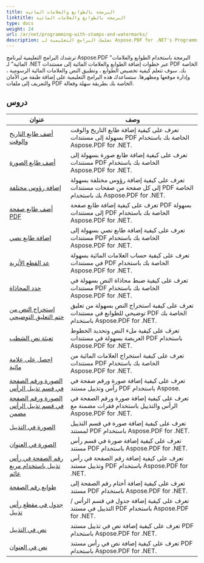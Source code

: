 ```yaml
---
title: البرمجة بالطوابع والعلامات المائية
linktitle: البرمجة بالطوابع والعلامات المائية
type: docs
weight: 24
url: /ar/net/programming-with-stamps-and-watermarks/
description: تعلمك البرامج التعليمية لـ Aspose.PDF for .NET's Programming with Stamps and Watermarks كيفية إضافة عناصر الأمان والتخصيص إلى مستندات PDF الخاصة بك.
---
```


ترشدك البرامج التعليمية لبرنامج Aspose.PDF "البرمجة باستخدام الطوابع والعلامات المائية" لـ .NET عبر خطوات إضافة الطوابع والعلامات المائية إلى مستندات PDF الخاصة بك. سوف تتعلم كيفية تخصيص الطوابع ، وتطبيق النص والعلامات المائية الرسومية ، وإدارة موقعها ومظهرها. ستساعدك هذه البرامج التعليمية على إضافة طبقة من الأمان والتعريف إلى ملفات PDF الخاصة بك بطريقة سهلة وفعالة.

## دروس
| عنوان | وصف |
| --- | --- | 
| [أضف طابع التاريخ والوقت](./add-date-time-stamp/) | تعرف على كيفية إضافة طابع التاريخ والوقت بسهولة إلى مستندات PDF الخاصة بك باستخدام Aspose.PDF for .NET. |  
| [أضف طابع الصورة](./add-image-stamp/) | تعرف على كيفية إضافة طابع صورة بسهولة إلى مستندات PDF الخاصة بك باستخدام Aspose.PDF for .NET. |  
| [إضافة رؤوس مختلفة](./adding-different-headers/) | تعرف على كيفية إضافة رؤوس مختلفة بسهولة إلى كل صفحة من صفحات مستندات PDF الخاصة بك باستخدام Aspose.PDF for .NET. |  
| [أضف طابع صفحة PDF](./add-pdf-page-stamp/) | تعرف على كيفية إضافة طابع صفحة PDF بسهولة إلى مستندات PDF الخاصة بك باستخدام Aspose.PDF for .NET. |  
| [إضافة طابع نصي](./add-text-stamp/) | تعرف على كيفية إضافة طابع نصي بسهولة إلى مستندات PDF الخاصة بك باستخدام Aspose.PDF for .NET. |  
| [عد القطع الأثرية](./counting-artifacts/) | تعرف على كيفية حساب العلامات المائية بسهولة في مستندات PDF الخاصة بك باستخدام Aspose.PDF for .NET. |  
| [حدد المحاذاة](./define-alignment/) | تعرف على كيفية ضبط محاذاة النص بسهولة في مستندات PDF الخاصة بك باستخدام Aspose.PDF for .NET. |  
| [استخراج النص من ختم التعليق التوضيحي](./extract-text-from-stamp-annotation/) | تعرف على كيفية استخراج النص بسهولة من تعليق توضيحي للطوابع في مستندات PDF الخاصة بك باستخدام Aspose.PDF for .NET. |  
| [تعبئة نص الشطب](./fill-stroke-text/) | تعرف على كيفية ملء النص وتحديد الخطوط العريضة بسهولة في مستندات PDF باستخدام Aspose.PDF for .NET. |  
| [احصل على علامة مائية](./get-watermark/) | تعرف على كيفية استخراج العلامات المائية من مستندات PDF الخاصة بك باستخدام Aspose.PDF for .NET. |  
| [الصورة ورقم الصفحة في قسم تذييل الرأس](./image-and-page-number-in-header-footer-section/) | تعرف على كيفية إضافة صورة ورقم صفحة في رأس وتذييل مستند PDF باستخدام Aspose. |  
| [الصورة ورقم الصفحة في قسم تذييل الرأس مضمن](./image-and-page-number-in-header-footer-section-inline/) | تعرف على كيفية إضافة صورة ورقم الصفحة في الرأس والتذييل باستخدام فقرات مضمنة مع Aspose.PDF for .NET. |  
| [الصورة في التذييل](./image-in-footer/) | تعرف على كيفية إضافة صورة في قسم التذييل لمستند PDF باستخدام Aspose.PDF for .NET. |  
| [الصورة في العنوان](./image-in-header/) | تعرف على كيفية إضافة صورة في قسم رأس مستند PDF باستخدام Aspose.PDF for .NET. |  
| [رقم الصفحة في رأس تذييل باستخدام مربع عائم](./page-number-in-header-footer-using-floating-box/) | تعرف على كيفية إضافة رقم الصفحة في رأس وتذييل مستند PDF باستخدام Aspose.PDF for .NET. |  
| [طوابع رقم الصفحة](./page-number-stamps/) | تعرف على كيفية إضافة أختام رقم الصفحة إلى مستند PDF باستخدام Aspose.PDF for .NET. |  
| [جدول في مقطع رأس تذييل](./table-in-header-footer-section/) | تعرف على كيفية إضافة جدول في قسم الرأس / التذييل في مستند PDF باستخدام Aspose.PDF for .NET. |  
| [نص في التذييل](./text-in-footer/) | تعرف على كيفية إضافة نص في تذييل مستند PDF باستخدام Aspose.PDF for .NET. |  
| [نص في العنوان](./text-in-header/) | تعرف على كيفية إضافة نص في رأس مستند PDF باستخدام Aspose.PDF for .NET. |  